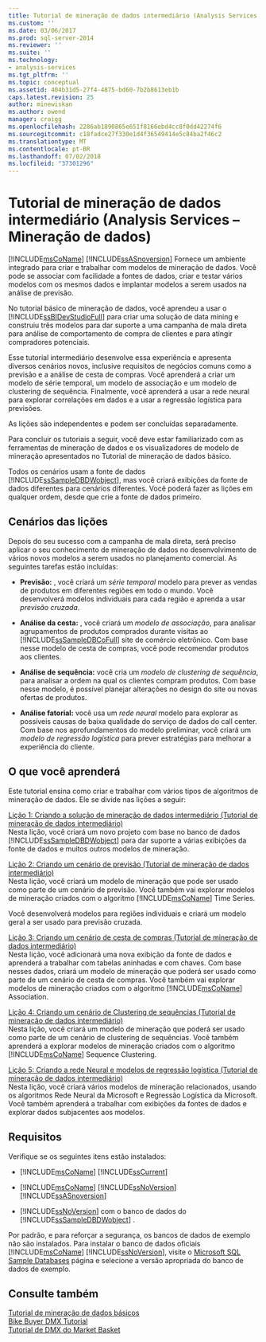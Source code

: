 ```yaml
---
title: Tutorial de mineração de dados intermediário (Analysis Services - mineração de dados) | Microsoft Docs
ms.custom: ''
ms.date: 03/06/2017
ms.prod: sql-server-2014
ms.reviewer: ''
ms.suite: ''
ms.technology:
- analysis-services
ms.tgt_pltfrm: ''
ms.topic: conceptual
ms.assetid: 404b31d5-27f4-4875-bd60-7b2b8613eb1b
caps.latest.revision: 25
author: minewiskan
ms.author: owend
manager: craigg
ms.openlocfilehash: 2286ab1890865e651f8166ebd4cc8f0dd42274f6
ms.sourcegitcommit: c18fadce27f330e1d4f36549414e5c84ba2f46c2
ms.translationtype: MT
ms.contentlocale: pt-BR
ms.lasthandoff: 07/02/2018
ms.locfileid: "37301296"
---
```

# <a name="intermediate-data-mining-tutorial-analysis-services---data-mining"></a>Tutorial de mineração de dados intermediário (Analysis Services – Mineração de dados)
  [!INCLUDE[msCoName](../includes/msconame-md.md)] [!INCLUDE[ssASnoversion](../includes/ssasnoversion-md.md)] Fornece um ambiente integrado para criar e trabalhar com modelos de mineração de dados. Você pode se associar com facilidade a fontes de dados, criar e testar vários modelos com os mesmos dados e implantar modelos a serem usados na análise de previsão.  
  
 No tutorial básico de mineração de dados, você aprendeu a usar o [!INCLUDE[ssBIDevStudioFull](../includes/ssbidevstudiofull-md.md)] para criar uma solução de data mining e construiu três modelos para dar suporte a uma campanha de mala direta para análise de comportamento de compra de clientes e para atingir compradores potenciais.  
  
 Esse tutorial intermediário desenvolve essa experiência e apresenta diversos cenários novos, inclusive requisitos de negócios comuns como a previsão e a análise de cesta de compras. Você aprenderá a criar um modelo de série temporal, um modelo de associação e um modelo de clustering de sequência. Finalmente, você aprenderá a usar a rede neural para explorar correlações em dados e a usar a regressão logística para previsões.  
  
 As lições são independentes e podem ser concluídas separadamente.  
  
 Para concluir os tutoriais a seguir, você deve estar familiarizado com as ferramentas de mineração de dados e os visualizadores de modelo de mineração apresentados no Tutorial de mineração de dados básico.  
  
 Todos os cenários usam a fonte de dados [!INCLUDE[ssSampleDBDWobject](../includes/sssampledbdwobject-md.md)], mas você criará exibições da fonte de dados diferentes para cenários diferentes. Você poderá fazer as lições em qualquer ordem, desde que crie a fonte de dados primeiro.  
  
## <a name="lesson-scenarios"></a>Cenários das lições  
 Depois do seu sucesso com a campanha de mala direta, será preciso aplicar o seu conhecimento de mineração de dados no desenvolvimento de vários novos modelos a serem usados no planejamento comercial. As seguintes tarefas estão incluídas:  
  
-   **Previsão:** , você criará um *série temporal* modelo para prever as vendas de produtos em diferentes regiões em todo o mundo. Você desenvolverá modelos individuais para cada região e aprenda a usar *previsão cruzada*.  
  
-   **Análise da cesta:** , você criará um *modelo de associação*, para analisar agrupamentos de produtos comprados durante visitas ao [!INCLUDE[ssSampleDBCoFull](../includes/sssampledbcofull-md.md)] site de comércio eletrônico. Com base nesse modelo de cesta de compras, você pode recomendar produtos aos clientes.  
  
-   **Análise de sequência:** você cria um *modelo de clustering de sequência*, para analisar a ordem na qual os clientes compram produtos. Com base nesse modelo, é possível planejar alterações no design do site ou novas ofertas de produtos.  
  
-   **Análise fatorial:** você usa um *rede neural* modelo para explorar as possíveis causas de baixa qualidade do serviço de dados do call center. Com base nos aprofundamentos do modelo preliminar, você criará um *modelo de regressão logística* para prever estratégias para melhorar a experiência do cliente.  
  
## <a name="what-you-will-learn"></a>O que você aprenderá  
 Este tutorial ensina como criar e trabalhar com vários tipos de algoritmos de mineração de dados. Ele se divide nas lições a seguir:  
  
 [Lição 1: Criando a solução de mineração de dados intermediário &#40;Tutorial de mineração de dados intermediário&#41;](../../2014/tutorials/lesson-1-create-solution-intermediate-data-mining-tutorial.md)  
 Nesta lição, você criará um novo projeto com base no banco de dados [!INCLUDE[ssSampleDBDWobject](../includes/sssampledbdwobject-md.md)] para dar suporte a várias exibições da fonte de dados e muitos outros modelos de mineração.  
  
 [Lição 2: Criando um cenário de previsão &#40;Tutorial de mineração de dados intermediário&#41;](../../2014/tutorials/lesson-2-building-a-forecasting-scenario-intermediate-data-mining-tutorial.md)  
 Nesta lição, você criará um modelo de mineração que pode ser usado como parte de um cenário de previsão. Você também vai explorar modelos de mineração criados com o algoritmo [!INCLUDE[msCoName](../includes/msconame-md.md)] Time Series.  
  
 Você desenvolverá modelos para regiões individuais e criará um modelo geral a ser usado para previsão cruzada.  
  
 [Lição 3: Criando um cenário de cesta de compras &#40;Tutorial de mineração de dados intermediário&#41;](../../2014/tutorials/lesson-3-building-a-market-basket-scenario-intermediate-data-mining-tutorial.md)  
 Nesta lição, você adicionará uma nova exibição da fonte de dados e aprenderá a trabalhar com tabelas aninhadas e com chaves. Com base nesses dados, criará um modelo de mineração que poderá ser usado como parte de um cenário de cesta de compras. Você também vai explorar modelos de mineração criados com o algoritmo [!INCLUDE[msCoName](../includes/msconame-md.md)] Association.  
  
 [Lição 4: Criando um cenário de Clustering de sequências &#40;Tutorial de mineração de dados intermediário&#41;](../../2014/tutorials/lesson-4-build-sequence-clustering-scenario-intermediate-data-mining.md)  
 Nesta lição, você criará um modelo de mineração que poderá ser usado como parte de um cenário de clustering de sequências. Você também aprenderá a explorar modelos de mineração criados com o algoritmo [!INCLUDE[msCoName](../includes/msconame-md.md)] Sequence Clustering.  
  
 [Lição 5: Criando a rede Neural e modelos de regressão logística &#40;Tutorial de mineração de dados intermediário&#41;](../../2014/tutorials/lesson-5-build-models-intermediate-data-mining-tutorial.md)  
 Nesta lição, você criará vários modelos de mineração relacionados, usando os algoritmos Rede Neural da Microsoft e Regressão Logística da Microsoft. Você também aprenderá a trabalhar com exibições da fontes de dados e explorar dados subjacentes aos modelos.  
  
## <a name="requirements"></a>Requisitos  
 Verifique se os seguintes itens estão instalados:  
  
-   [!INCLUDE[msCoName](../includes/msconame-md.md)] [!INCLUDE[ssCurrent](../includes/sscurrent-md.md)]  
  
-   [!INCLUDE[msCoName](../includes/msconame-md.md)] [!INCLUDE[ssNoVersion](../includes/ssnoversion-md.md)] [!INCLUDE[ssASnoversion](../includes/ssasnoversion-md.md)]  
  
-   [!INCLUDE[ssNoVersion](../includes/ssnoversion-md.md)] com o banco de dados do [!INCLUDE[ssSampleDBDWobject](../includes/sssampledbdwobject-md.md)] .  
  
 Por padrão, e para reforçar a segurança, os bancos de dados de exemplo não são instalados. Para instalar o banco de dados oficiais [!INCLUDE[msCoName](../includes/msconame-md.md)] [!INCLUDE[ssNoVersion](../includes/ssnoversion-md.md)], visite o [Microsoft SQL Sample Databases](http://go.microsoft.com/fwlink/?LinkId=88417) página e selecione a versão apropriada do banco de dados de exemplo.  
  
## <a name="see-also"></a>Consulte também  
 [Tutorial de mineração de dados básicos](../../2014/tutorials/basic-data-mining-tutorial.md)   
 [Bike Buyer DMX Tutorial](../../2014/tutorials/bike-buyer-dmx-tutorial.md)   
 [Tutorial de DMX do Market Basket](../../2014/tutorials/market-basket-dmx-tutorial.md)  
  
  
